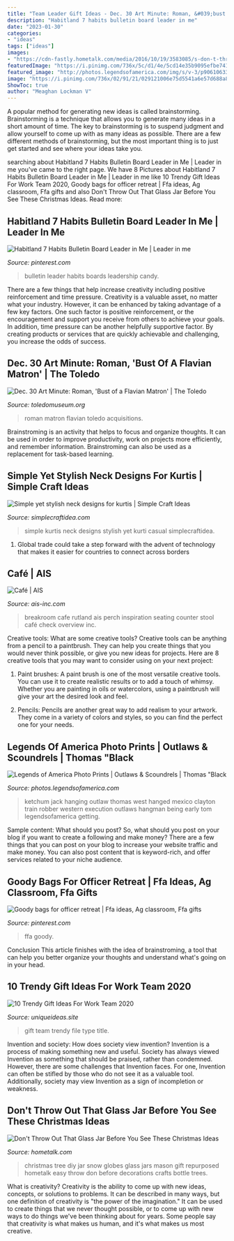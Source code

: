 ```yaml
---
title: "Team Leader Gift Ideas - Dec. 30 Art Minute: Roman, &#039;bust Of A Flavian Matron&#039;"
description: "Habitland 7 habits bulletin board leader in me"
date: "2023-01-30"
categories:
- "ideas"
tags: ["ideas"]
images:
- "https://cdn-fastly.hometalk.com/media/2016/10/19/3583085/s-don-t-throw-out-that-glass-jar-before-you-see-these-christmas-ideas-christmas-decorations.jpg?size=1600x1000&amp;nocrop=1"
featuredImage: "https://i.pinimg.com/736x/5c/d1/4e/5cd14e35b9095efbe741d388dab92f10.jpg"
featured_image: "http://photos.legendsofamerica.com/img/s/v-3/p90610633-4.jpg"
image: "https://i.pinimg.com/736x/02/91/21/029121006e75d5541a6e57d688a814cb.jpg"
ShowToc: true
author: "Meaghan Lockman V"
---
```



A popular method for generating new ideas is called brainstorming. Brainstorming is a technique that allows you to generate many ideas in a short amount of time. The key to brainstorming is to suspend judgment and allow yourself to come up with as many ideas as possible. There are a few different methods of brainstorming, but the most important thing is to just get started and see where your ideas take you.

	

		
searching about Habitland 7 Habits Bulletin Board Leader in Me | Leader in me you've came to the right page. We have 8 Pictures about Habitland 7 Habits Bulletin Board Leader in Me | Leader in me like 10 Trendy Gift Ideas For Work Team 2020, Goody bags for officer retreat | Ffa ideas, Ag classroom, Ffa gifts and also Don&#039;t Throw Out That Glass Jar Before You See These Christmas Ideas. Read more:
		
    
## Habitland 7 Habits Bulletin Board Leader In Me | Leader In Me

<img loading=lazy src="https://i.pinimg.com/736x/02/91/21/029121006e75d5541a6e57d688a814cb.jpg" onerror="this.onerror=null;this.src='https://tse1.mm.bing.net/th?id=OIP._kDsgOCDOFnl80-1ekHh3wHaFj&amp;pid=15.1';" alt="Habitland 7 Habits Bulletin Board Leader in Me | Leader in me">

_Source: pinterest.com_

>bulletin leader habits boards leadership candy. 

	

There are a few things that help increase creativity including positive reinforcement and time pressure.
Creativity is a valuable asset, no matter what your industry. However, it can be enhanced by taking advantage of a few key factors. One such factor is positive reinforcement, or the encouragement and support you receive from others to achieve your goals. In addition, time pressure can be another helpfully supportive factor. By creating products or services that are quickly achievable and challenging, you increase the odds of success.

    
## Dec. 30 Art Minute: Roman, &#039;Bust Of A Flavian Matron&#039; | The Toledo

<img loading=lazy src="https://www.toledomuseum.org/sites/default/files/styles/wysiwyg/public/wordpress/wp-content/uploads/2016_19_560_0.jpg?itok=8Drck1FY" onerror="this.onerror=null;this.src='https://tse3.mm.bing.net/th?id=OIP.fQrB8D2DO48OVj8SjtKB1AHaLH&amp;pid=15.1';" alt="Dec. 30 Art Minute: Roman, &#039;Bust of a Flavian Matron&#039; | The Toledo">

_Source: toledomuseum.org_

>roman matron flavian toledo acquisitions. 

	

Brainstroming is an activity that helps to focus and organize thoughts. It can be used in order to improve productivity, work on projects more efficiently, and remember information. Brainstroming can also be used as a replacement for task-based learning.

    
## Simple Yet Stylish Neck Designs For Kurtis | Simple Craft Ideas

<img loading=lazy src="https://simplecraftidea.com/wp-content/uploads/2017/09/kurtis-design-1-9.jpg" onerror="this.onerror=null;this.src='https://tse1.mm.bing.net/th?id=OIP.UrKi3AJ7rCoTNPoXfARBbAHaJ4&amp;pid=15.1';" alt="Simple yet stylish neck designs for kurtis | Simple Craft Ideas">

_Source: simplecraftidea.com_

>simple kurtis neck designs stylish yet kurti casual simplecraftidea. 

	

1. Global trade could take a step forward with the advent of technology that makes it easier for countries to connect across borders 

    
## Café | AIS

<img loading=lazy src="https://www.ais-inc.com/images/uploads/Cafe_Web_(5).jpg" onerror="this.onerror=null;this.src='https://tse2.mm.bing.net/th?id=OIP.isRRiAesT9kCk6ie1npgpQHaJ4&amp;pid=15.1';" alt="Café | AIS">

_Source: ais-inc.com_

>breakroom cafe rutland ais perch inspiration seating counter stool café check overview inc. 

	

Creative tools: What are some creative tools?
Creative tools can be anything from a pencil to a paintbrush. They can help you create things that you would never think possible, or give you new ideas for projects. Here are 8 creative tools that you may want to consider using on your next project:
1. Paint brushes: A paint brush is one of the most versatile creative tools. You can use it to create realistic results or to add a touch of whimsy. Whether you are painting in oils or watercolors, using a paintbrush will give your art the desired look and feel.

2. Pencils: Pencils are another great way to add realism to your artwork. They come in a variety of colors and styles, so you can find the perfect one for your needs.

    
## Legends Of America Photo Prints | Outlaws &amp; Scoundrels | Thomas &quot;Black

<img loading=lazy src="http://photos.legendsofamerica.com/img/s/v-3/p90610633-4.jpg" onerror="this.onerror=null;this.src='https://tse2.mm.bing.net/th?id=OIP.WdZUZsTmbRTK7JEikuzIYQHaJH&amp;pid=15.1';" alt="Legends of America Photo Prints | Outlaws &amp; Scoundrels | Thomas &quot;Black">

_Source: photos.legendsofamerica.com_

>ketchum jack hanging outlaw thomas west hanged mexico clayton train robber western execution outlaws hangman being early tom legendsofamerica getting. 

	

Sample content: What should you post?
So, what should you post on your blog if you want to create a following and make money? 
There are a few things that you can post on your blog to increase your website traffic and make money. You can also post content that is keyword-rich, and offer services related to your niche audience.

    
## Goody Bags For Officer Retreat | Ffa Ideas, Ag Classroom, Ffa Gifts

<img loading=lazy src="https://i.pinimg.com/736x/5c/d1/4e/5cd14e35b9095efbe741d388dab92f10.jpg" onerror="this.onerror=null;this.src='https://tse1.mm.bing.net/th?id=OIP.12d3JOvUCFrmydlRNMmLQwHaJ3&amp;pid=15.1';" alt="Goody bags for officer retreat | Ffa ideas, Ag classroom, Ffa gifts">

_Source: pinterest.com_

>ffa goody. 

	

Conclusion
This article finishes with the idea of brainstroming, a tool that can help you better organize your thoughts and understand what's going on in your head.

    
## 10 Trendy Gift Ideas For Work Team 2020

<img loading=lazy src="https://www.uniqueideas.site/wp-content/uploads/49-best-thanks-advisors-images-on-pinterest-gift-ideas-great.jpg" onerror="this.onerror=null;this.src='https://tse4.mm.bing.net/th?id=OIP.dGlGilAFFtjYJBv_1ELSEwHaLG&amp;pid=15.1';" alt="10 Trendy Gift Ideas For Work Team 2020">

_Source: uniqueideas.site_

>gift team trendy file type title. 

	

Invention and society: How does society view invention?
Invention is a process of making something new and useful. Society has always viewed Invention as something that should be praised, rather than condemned. However, there are some challenges that Invention faces. For one, Invention can often be stifled by those who do not see it as a valuable tool. Additionally, society may view Invention as a sign of incompletion or weakness.

    
## Don&#039;t Throw Out That Glass Jar Before You See These Christmas Ideas

<img loading=lazy src="https://cdn-fastly.hometalk.com/media/2016/10/19/3583085/s-don-t-throw-out-that-glass-jar-before-you-see-these-christmas-ideas-christmas-decorations.jpg?size=1600x1000&amp;nocrop=1" onerror="this.onerror=null;this.src='https://tse1.mm.bing.net/th?id=OIP.l_2A-ZDVR35ArqG7WWs79AHaLM&amp;pid=15.1';" alt="Don&#039;t Throw Out That Glass Jar Before You See These Christmas Ideas">

_Source: hometalk.com_

>christmas tree diy jar snow globes glass jars mason gift repurposed hometalk easy throw don before decorations crafts bottle trees. 

	

What is creativity?
Creativity is the ability to come up with new ideas, concepts, or solutions to problems. It can be described in many ways, but one definition of creativity is "the power of the imagination." It can be used to create things that we never thought possible, or to come up with new ways to do things we've been thinking about for years. Some people say that creativity is what makes us human, and it's what makes us most creative.

